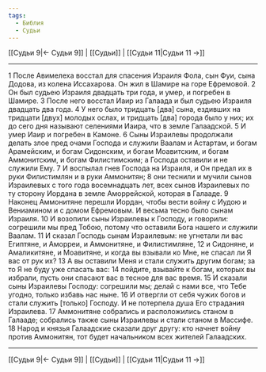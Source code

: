 ```yaml
---
tags:
  - Библия
  - Судьи
---
```

[[Судьи 9|← Судьи 9]] | [[Судьи]] | [[Судьи 11|Судьи 11 →]]

---
1 После Авимелеха восстал для спасения Израиля Фола, сын Фуи, сына Додова, из колена Иссахарова. Он жил в Шамире на горе Ефремовой.
2 Он был судьею Израиля двадцать три года, и умер, и погребен в Шамире.
3 После него восстал Иаир из Галаада и был судьею Израиля двадцать два года.
4 У него было тридцать [два] сына, ездивших на тридцати [двух] молодых ослах, и тридцать [два] города было у них; их до сего дня называют селениями Иаира, что в земле Галаадской.
5 И умер Иаир и погребен в Камоне.
6 Сыны Израилевы продолжали делать злое пред очами Господа и служили Ваалам и Астартам, и богам Арамейским, и богам Сидонским, и богам Моавитским, и богам Аммонитским, и богам Филистимским; а Господа оставили и не служили Ему.
7 И воспылал гнев Господа на Израиля, и Он предал их в руки Филистимлян и в руки Аммонитян;
8 они теснили и мучили сынов Израилевых с того года восемнадцать лет, всех сынов Израилевых по ту сторону Иордана в земле Аморрейской, которая в Галааде.
9 Наконец Аммонитяне перешли Иордан, чтобы вести войну с Иудою и Вениамином и с домом Ефремовым. И весьма тесно было сынам Израиля.
10 И возопили сыны Израилевы к Господу, и говорили: согрешили мы пред Тобою, потому что оставили Бога нашего и служили Ваалам.
11 И сказал Господь сынам Израилевым: не угнетали ли вас Египтяне, и Аморреи, и Аммонитяне, и Филистимляне,
12 и Сидоняне, и Амаликитяне, и Моавитяне, и когда вы взывали ко Мне, не спасал ли Я вас от рук их?
13 А вы оставили Меня и стали служить другим богам; за то Я не буду уже спасать вас:
14 пойдите, взывайте к богам, которых вы избрали, пусть они спасают вас в тесное для вас время.
15 И сказали сыны Израилевы Господу: согрешили мы; делай с нами все, что Тебе угодно, только избавь нас ныне.
16 И отвергли от себя чужих богов и стали служить [только] Господу. И не потерпела душа Его страдания Израилева.
17 Аммонитяне собрались и расположились станом в Галааде; собрались также сыны Израилевы и стали станом в Массифе.
18 Народ и князья Галаадские сказали друг другу: кто начнет войну против Аммонитян, тот будет начальником всех жителей Галаадских.

---
[[Судьи 9|← Судьи 9]] | [[Судьи]] | [[Судьи 11|Судьи 11 →]]